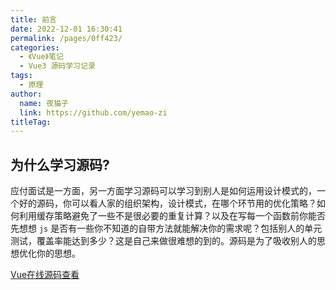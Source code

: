 ```yaml
---
title: 前言
date: 2022-12-01 16:30:41
permalink: /pages/0ff423/
categories:
  - 《Vue》笔记
  - Vue3 源码学习记录
tags:
  - 原理
author: 
  name: 夜猫子
  link: https://github.com/yemao-zi
titleTag: 
---
```

## 为什么学习源码?

应付面试是一方面，另一方面学习源码可以学习到别人是如何运用设计模式的，一个好的源码，你可以看人家的组织架构，设计模式，在哪个环节用的优化策略？如何利用缓存策略避免了一些不是很必要的重复计算？以及在写每一个函数前你能否先想想 `js` 是否有一些你不知道的自带方法就能解决你的需求呢？包括别人的单元测试，覆盖率能达到多少？这是自己来做很难想的到的。源码是为了吸收别人的思想优化你的思想。

[Vue在线源码查看](https://github1s.com/vuejs/core/blob/HEAD/packages/runtime-core)

<!-- more -->